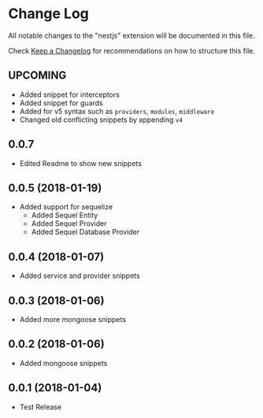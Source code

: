 # Change Log
All notable changes to the "nestjs" extension will be documented in this file.

Check [Keep a Changelog](http://keepachangelog.com/) for recommendations on how to structure this file.


<a name="UPCOMING"></a>
## UPCOMING
* Added snippet for interceptors
* Added snippet for guards
* Added for v5 syntax such as `providers`, `modules`, `middleware`
* Changed old conflicting snippets by appending `v4` 


<a name="0.0.7"></a>
## 0.0.7

* Edited Readme to show new snippets

<a name="0.0.5"></a>
## 0.0.5 (2018-01-19)

* Added support for sequelize
  - Added Sequel Entity
  - Added Sequel Provider
  - Added Sequel Database Provider

<a name="0.0.4"></a>
## 0.0.4 (2018-01-07)

* Added service and provider snippets

<a name="0.0.3"></a>
## 0.0.3 (2018-01-06)

* Added more mongoose snippets

<a name="0.0.2"></a>
## 0.0.2 (2018-01-06)

* Added mongoose snippets

<a name="0.0.1"></a>
## 0.0.1 (2018-01-04)

* Test Release